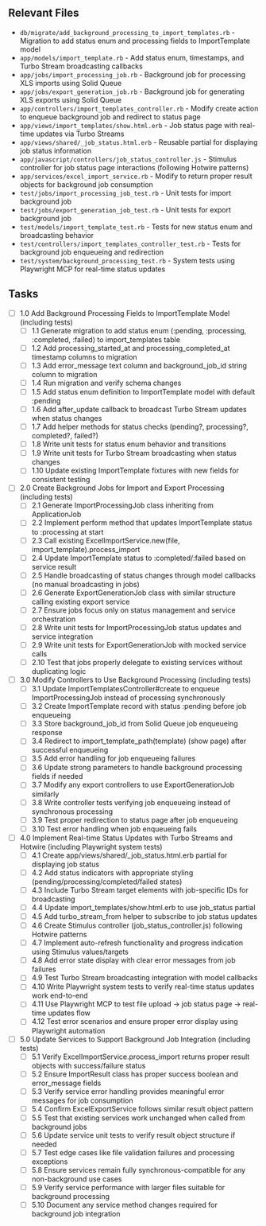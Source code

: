 ## Relevant Files

- `db/migrate/add_background_processing_to_import_templates.rb` - Migration to add status enum and processing fields to ImportTemplate model
- `app/models/import_template.rb` - Add status enum, timestamps, and Turbo Stream broadcasting callbacks
- `app/jobs/import_processing_job.rb` - Background job for processing XLS imports using Solid Queue
- `app/jobs/export_generation_job.rb` - Background job for generating XLS exports using Solid Queue  
- `app/controllers/import_templates_controller.rb` - Modify create action to enqueue background job and redirect to status page
- `app/views/import_templates/show.html.erb` - Job status page with real-time updates via Turbo Streams
- `app/views/shared/_job_status.html.erb` - Reusable partial for displaying job status information
- `app/javascript/controllers/job_status_controller.js` - Stimulus controller for job status page interactions (following Hotwire patterns)
- `app/services/excel_import_service.rb` - Modify to return proper result objects for background job consumption
- `test/jobs/import_processing_job_test.rb` - Unit tests for import background job
- `test/jobs/export_generation_job_test.rb` - Unit tests for export background job
- `test/models/import_template_test.rb` - Tests for new status enum and broadcasting behavior
- `test/controllers/import_templates_controller_test.rb` - Tests for background job enqueueing and redirection
- `test/system/background_processing_test.rb` - System tests using Playwright MCP for real-time status updates

## Tasks

- [ ] 1.0 Add Background Processing Fields to ImportTemplate Model (including tests)
  - [ ] 1.1 Generate migration to add status enum (:pending, :processing, :completed, :failed) to import_templates table
  - [ ] 1.2 Add processing_started_at and processing_completed_at timestamp columns to migration
  - [ ] 1.3 Add error_message text column and background_job_id string column to migration
  - [ ] 1.4 Run migration and verify schema changes
  - [ ] 1.5 Add status enum definition to ImportTemplate model with default :pending
  - [ ] 1.6 Add after_update callback to broadcast Turbo Stream updates when status changes
  - [ ] 1.7 Add helper methods for status checks (pending?, processing?, completed?, failed?)
  - [ ] 1.8 Write unit tests for status enum behavior and transitions
  - [ ] 1.9 Write unit tests for Turbo Stream broadcasting when status changes
  - [ ] 1.10 Update existing ImportTemplate fixtures with new fields for consistent testing

- [ ] 2.0 Create Background Jobs for Import and Export Processing (including tests)
  - [ ] 2.1 Generate ImportProcessingJob class inheriting from ApplicationJob
  - [ ] 2.2 Implement perform method that updates ImportTemplate status to :processing at start
  - [ ] 2.3 Call existing ExcelImportService.new(file, import_template).process_import
  - [ ] 2.4 Update ImportTemplate status to :completed/:failed based on service result
  - [ ] 2.5 Handle broadcasting of status changes through model callbacks (no manual broadcasting in jobs)
  - [ ] 2.6 Generate ExportGenerationJob class with similar structure calling existing export service
  - [ ] 2.7 Ensure jobs focus only on status management and service orchestration
  - [ ] 2.8 Write unit tests for ImportProcessingJob status updates and service integration
  - [ ] 2.9 Write unit tests for ExportGenerationJob with mocked service calls
  - [ ] 2.10 Test that jobs properly delegate to existing services without duplicating logic

- [ ] 3.0 Modify Controllers to Use Background Processing (including tests)
  - [ ] 3.1 Update ImportTemplatesController#create to enqueue ImportProcessingJob instead of processing synchronously
  - [ ] 3.2 Create ImportTemplate record with status :pending before job enqueueing
  - [ ] 3.3 Store background_job_id from Solid Queue job enqueueing response
  - [ ] 3.4 Redirect to import_template_path(template) (show page) after successful enqueueing
  - [ ] 3.5 Add error handling for job enqueueing failures
  - [ ] 3.6 Update strong parameters to handle background processing fields if needed
  - [ ] 3.7 Modify any export controllers to use ExportGenerationJob similarly
  - [ ] 3.8 Write controller tests verifying job enqueueing instead of synchronous processing
  - [ ] 3.9 Test proper redirection to status page after job enqueueing
  - [ ] 3.10 Test error handling when job enqueueing fails

- [ ] 4.0 Implement Real-time Status Updates with Turbo Streams and Hotwire (including Playwright system tests)
  - [ ] 4.1 Create app/views/shared/_job_status.html.erb partial for displaying job status
  - [ ] 4.2 Add status indicators with appropriate styling (pending/processing/completed/failed states)
  - [ ] 4.3 Include Turbo Stream target elements with job-specific IDs for broadcasting
  - [ ] 4.4 Update import_templates/show.html.erb to use job_status partial
  - [ ] 4.5 Add turbo_stream_from helper to subscribe to job status updates
  - [ ] 4.6 Create Stimulus controller (job_status_controller.js) following Hotwire patterns
  - [ ] 4.7 Implement auto-refresh functionality and progress indication using Stimulus values/targets
  - [ ] 4.8 Add error state display with clear error messages from job failures
  - [ ] 4.9 Test Turbo Stream broadcasting integration with model callbacks
  - [ ] 4.10 Write Playwright system tests to verify real-time status updates work end-to-end
  - [ ] 4.11 Use Playwright MCP to test file upload → job status page → real-time updates flow
  - [ ] 4.12 Test error scenarios and ensure proper error display using Playwright automation

- [ ] 5.0 Update Services to Support Background Job Integration (including tests)
  - [ ] 5.1 Verify ExcelImportService.process_import returns proper result objects with success/failure status
  - [ ] 5.2 Ensure ImportResult class has proper success boolean and error_message fields
  - [ ] 5.3 Verify service error handling provides meaningful error messages for job consumption
  - [ ] 5.4 Confirm ExcelExportService follows similar result object pattern
  - [ ] 5.5 Test that existing services work unchanged when called from background jobs
  - [ ] 5.6 Update service unit tests to verify result object structure if needed
  - [ ] 5.7 Test edge cases like file validation failures and processing exceptions
  - [ ] 5.8 Ensure services remain fully synchronous-compatible for any non-background use cases
  - [ ] 5.9 Verify service performance with larger files suitable for background processing
  - [ ] 5.10 Document any service method changes required for background job integration